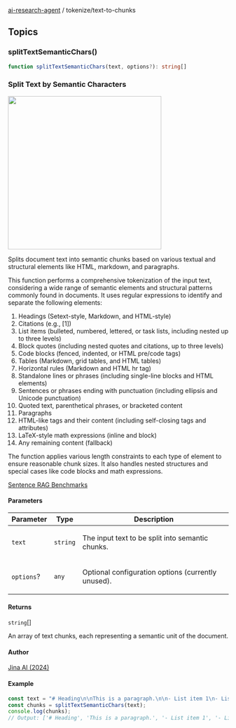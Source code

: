 [ai-research-agent](../modules.md) / tokenize/text-to-chunks

## Topics

### splitTextSemanticChars()

```ts
function splitTextSemanticChars(text, options?): string[]
```

### Split Text by Semantic Characters 
<img width="350px"  src="https://i.imgur.com/RpXf5as.png" /> 

Splits document text into semantic chunks based on various textual and structural 
elements like HTML, markdown, and paragraphs.

This function performs a comprehensive tokenization of the input text, considering a wide range
of semantic elements and structural patterns commonly found in documents. It uses regular
expressions to identify and separate the following elements:

1. Headings (Setext-style, Markdown, and HTML-style)
2. Citations (e.g., [1])
3. List items (bulleted, numbered, lettered, or task lists, including nested up to three levels)
4. Block quotes (including nested quotes and citations, up to three levels)
5. Code blocks (fenced, indented, or HTML pre/code tags)
6. Tables (Markdown, grid tables, and HTML tables)
7. Horizontal rules (Markdown and HTML hr tag)
8. Standalone lines or phrases (including single-line blocks and HTML elements)
9. Sentences or phrases ending with punctuation (including ellipsis and Unicode punctuation)
10. Quoted text, parenthetical phrases, or bracketed content
11. Paragraphs
12. HTML-like tags and their content (including self-closing tags and attributes)
13. LaTeX-style math expressions (inline and block)
14. Any remaining content (fallback)

The function applies various length constraints to each type of element to ensure reasonable
chunk sizes. It also handles nested structures and special cases like code blocks and math
expressions.

[Sentence RAG Benchmarks](https://superlinked.com/vectorhub/articles/evaluation-rag-retrieval-chunking-methods)

#### Parameters

<table>
<thead>
<tr>
<th>Parameter</th>
<th>Type</th>
<th>Description</th>
</tr>
</thead>
<tbody>
<tr>
<td>

`text`

</td>
<td>

`string`

</td>
<td>

The input text to be split into semantic chunks.

</td>
</tr>
<tr>
<td>

`options`?

</td>
<td>

`any`

</td>
<td>

Optional configuration options (currently unused).

</td>
</tr>
</tbody>
</table>

#### Returns

`string`[]

An array of text chunks, each representing a semantic unit of the document.

#### Author

[Jina AI (2024)](https://gist.github.com/hanxiao/3f60354cf6dc5ac698bc9154163b4e6a)

#### Example

```ts
const text = "# Heading\n\nThis is a paragraph.\n\n- List item 1\n- List item 2\n\n";
const chunks = splitTextSemanticChars(text);
console.log(chunks);
// Output: ['# Heading', 'This is a paragraph.', '- List item 1', '- List item 2']
```
